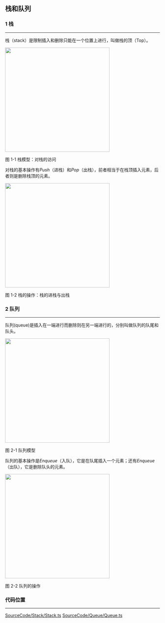 <!-- @format -->

## 栈和队列

### 1 栈

---

栈（stack）是限制插入和删除只能在一个位置上进行，叫做栈的顶（Top）。

<image height="340" src="../../Assets/Images/ch2/1-1.png"/>

图 1-1 栈模型：对栈的访问

对栈的基本操作有$Push$（进栈）和$Pop$（出栈），前者相当于在栈顶插入元素，后者则是删除栈顶的元素。

<image height="340" src="../../Assets/Images/ch2/1-2.png"/>

图 1-2 栈的操作：栈的进栈与出栈

### 2 队列

---

队列(queue)是插入在一端进行而删除则在另一端进行的，分别叫做队列的队尾和队头。

<image height="340" src="../../Assets/Images/ch2/2-1.png"/>

图 2-1 队列模型

队列的基本操作是$Enqueue$（入队），它是在队尾插入一个元素；还有$Enqueue$（出队），它是删除队头的元素。

<image height="340" src="../../Assets/Images/ch2/2-2.png"/>

图 2-2 队列的操作

### 代码位置

---

[SourceCode/Stack/Stack.ts](../../SourceCode/Stack/Stack.ts)
[SourceCode/Queue/Queue.ts](../../SourceCode/Queue/Queue.ts)
